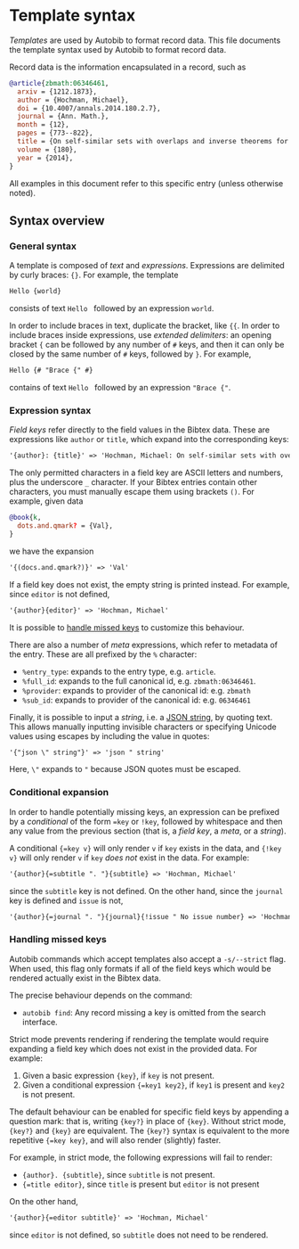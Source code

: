 # Template syntax

*Templates* are used by Autobib to format record data.
This file documents the template syntax used by Autobib to format record data.

Record data is the information encapsulated in a record, such as
```bib
@article{zbmath:06346461,
  arxiv = {1212.1873},
  author = {Hochman, Michael},
  doi = {10.4007/annals.2014.180.2.7},
  journal = {Ann. Math.},
  month = {12},
  pages = {773--822},
  title = {On self-similar sets with overlaps and inverse theorems for entropy},
  volume = {180},
  year = {2014},
}
```
All examples in this document refer to this specific entry (unless otherwise noted).

## Syntax overview

### General syntax

A template is composed of *text* and *expressions*.
Expressions are delimited by curly braces: `{}`.
For example, the template
```txt
Hello {world}
```
consists of text `Hello ` followed by an expression `world`.

In order to include braces in text, duplicate the bracket, like `{{`.
In order to include braces inside expressions, use *extended delimiters*:  an opening bracket `{` can be followed by any number of `#` keys, and then it can only be closed by the same number of `#` keys, followed by `}`.
For example,
```txt
Hello {# "Brace {" #}
```
contains of text `Hello ` followed by an expression `"Brace {"`.

### Expression syntax

*Field keys* refer directly to the field values in the Bibtex data.
These are expressions like `author` or `title`, which expand into the corresponding keys:
```txt
'{author}: {title}' => 'Hochman, Michael: On self-similar sets with overlaps and inverse theorems for entropy'
```

The only permitted characters in a field key are ASCII letters and numbers, plus the underscore `_` character.
If your Bibtex entries contain other characters, you must manually escape them using brackets `()`.
For example, given data
```bib
@book{k,
  dots.and.qmark? = {Val},
}
```
we have the expansion
```txt
'{(docs.and.qmark?)}' => 'Val'
```

If a field key does not exist, the empty string is printed instead.
For example, since `editor` is not defined,
```txt
'{author}{editor}' => 'Hochman, Michael'
```
It is possible to [handle missed keys](#handling-missed-keys) to customize this behaviour.

There are also a number of *meta* expressions, which refer to metadata of the entry.
These are all prefixed by the `%` character:

- `%entry_type`: expands to the entry type, e.g. `article`.
- `%full_id`: expands to the full canonical id, e.g. `zbmath:06346461`.
- `%provider`: expands to provider of the canonical id: e.g. `zbmath`
- `%sub_id`: expands to provider of the canonical id: e.g. `06346461`

Finally, it is possible to input a *string*, i.e. a [JSON string](https://www.json.org/json-en.html), by quoting text.
This allows manually inputting invisible characters or specifying Unicode values using escapes by including the value in quotes:
```txt
'{"json \" string"}' => 'json " string'
```
Here, `\"` expands to `"` because JSON quotes must be escaped.

### Conditional expansion

In order to handle potentially missing keys, an expression can be prefixed by a *conditional* of the form `=key` or `!key`, followed by whitespace and then any value from the previous section (that is, a *field key*, a *meta*, or a *string*).

A conditional `{=key v}` will only render `v` if `key` exists in the data, and `{!key v}` will only render `v` if `key` *does not* exist in the data.
For example:
```txt
'{author}{=subtitle ". "}{subtitle} => 'Hochman, Michael'
```
since the `subtitle` key is not defined.
On the other hand, since the `journal` key is defined and `issue` is not,
```txt
'{author}{=journal ". "}{journal}{!issue " No issue number} => 'Hochman, Michael. Ann. Math. No issue number'
```

### Handling missed keys

Autobib commands which accept templates also accept a `-s/--strict` flag.
When used, this flag only formats if all of the field keys which would be rendered actually exist in the Bibtex data.

The precise behaviour depends on the command:

- `autobib find`: Any record missing a key is omitted from the search interface.

Strict mode prevents rendering if rendering the template would require expanding a field key which does not exist in the provided data.
For example:

1. Given a basic expression `{key}`, if `key` is not present.
2. Given a conditional expression `{=key1 key2}`, if `key1` is present and `key2` is not present.

The default behaviour can be enabled for specific field keys by appending a question mark: that is, writing `{key?}` in place of `{key}`.
Without strict mode, `{key?}` and `{key}` are equivalent.
The `{key?}` syntax is equivalent to the more repetitive `{=key key}`, and will also render (slightly) faster.

For example, in strict mode, the following expressions will fail to render:

- `{author}. {subtitle}`, since `subtitle` is not present.
- `{=title editor}`, since `title` is present but `editor` is not present

On the other hand,
```txt
'{author}{=editor subtitle}' => 'Hochman, Michael'
```
since `editor` is not defined, so `subtitle` does not need to be rendered.
